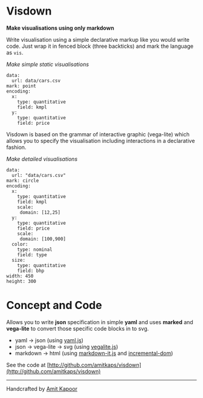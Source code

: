 # Visdown

**Make visualisations using only markdown**

Write visualisation using a simple declarative markup like you would write code. Just wrap it in fenced block (three backticks) and mark the language as `vis`.

*Make simple static visualisations*

```vis
data:
  url: data/cars.csv
mark: point
encoding:
  x:
    type: quantitative
    field: kmpl
  y:
    type: quantitative
    field: price
```

Visdown is based on the grammar of interactive graphic (vega-lite) which allows you to specify the visualisation including interactions in a declarative fashion.

*Make detailed visualisations*

```vis
data:
  url: "data/cars.csv"
mark: circle
encoding:
  x:
    type: quantitative
    field: kmpl
    scale:
     domain: [12,25]
  y:
    type: quantitative
    field: price
    scale:
     domain: [100,900]
  color:
    type: nominal
    field: type
  size:
    type: quantitative
    field: bhp
width: 450
height: 300
```

# Concept and Code

Allows you to write **json** specification in simple **yaml** and uses **marked** and **vega-lite** to convert those specific code blocks in to svg.

- yaml -> json (using [yaml.js](https://github.com/jeremyfa/yaml.js))
- json -> vega-lite -> svg (using [vegalite.js](https://vega.github.io/vega-lite/))
- markdown -> html (using [markdown-it.js](https://github.com/markdown-it/markdown-it) and [incremental-dom](https://github.com/google/incremental-dom))

See the code at [http://github.com/amitkaps/visdown](http://github.com/amitkaps/visdown)

---
Handcrafted by [Amit Kapoor](http://amitkaps.com)
